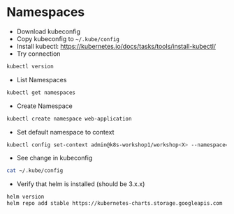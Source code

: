 # Namespaces

* Download kubeconfig
* Copy kubeconfig to `~/.kube/config`
* Install kubectl: https://kubernetes.io/docs/tasks/tools/install-kubectl/
* Try connection

```sh
kubectl version
```

* List Namespaces

```sh
kubectl get namespaces
```

* Create Namespace

```sh
kubectl create namespace web-application
```

* Set default namespace to context

```sh
kubectl config set-context admin@k8s-workshop1/workshop<X> --namespace=web-application
```

* See change in kubeconfig

```sh
cat ~/.kube/config
```

* Verify that helm is installed (should be 3.x.x)

```sh
helm version
helm repo add stable https://kubernetes-charts.storage.googleapis.com
```
